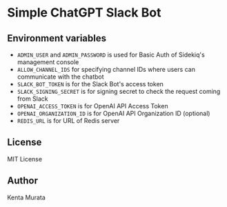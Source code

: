 # Simple ChatGPT Slack Bot

## Environment variables

* `ADMIN_USER` and `ADMIN_PASSWORD` is used for Basic Auth of Sidekiq's management console
* `ALLOW_CHANNEL_IDS` for specifying channel IDs where users can communicate with the chatbot
* `SLACK_BOT_TOKEN` is for the Slack Bot's access token
* `SLACK_SIGNING_SECRET` is for signing secret to check the request coming from Slack
* `OPENAI_ACCESS_TOKEN` is for OpenAI API Access Token
* `OPENAI_ORGANIZATION_ID` is for OpenAI API Organization ID (optional)
* `REDIS_URL` is for URL of Redis server

## License

MIT License

## Author

Kenta Murata
